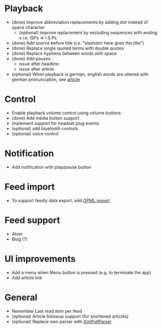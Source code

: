 Playback
========
  - (done) Improve abbreviation replacements by adding dot instead of space character
    - (optional) improve replacement by excluding sequences with ending s i.e. ISPs => I.S.Ps
  - (done) Add source before title (i.e. "slashdot: here goes the title")
  - (done) Replace single quoted terms with double quotes
  - (done) Replace hyphens between words with space
  - (done) Add pauses
    - issue after headline
    - issue after article
  - (optional) When playback is german, english words are uttered with german pronunciation, see [article](https://code.google.com/p/language-detection/)

Control
=======
  - Enable playback volume control using volume buttons
  - (done) Add media button support
  - Implement support for headset plug events
  - (optional) add bluetooth controls
  - (optional) voice control

Notification
============
  - Add notification with play/pause button

Feed import
===========
  - To support feedly data export, add [OPML import](http://feedly.com/#opml)

Feed support
============
  - Atom
  - Blog (?)
  
UI improvements
===============
  - Add a menu when Menu button is pressed (e.g. to terminate the app)
  - Add article link

General
=======
  - Remember Last read item per feed
  - (optional) Article followup support (for shortened articles)
  - (optional) Replace own parser with [XmlPullParser](http://developer.android.com/reference/org/xmlpull/v1/XmlPullParser.html)